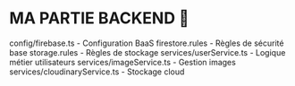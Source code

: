 # MA PARTIE BACKEND 👋

config/firebase.ts - Configuration BaaS
firestore.rules - Règles de sécurité base
storage.rules - Règles de stockage
services/userService.ts - Logique métier utilisateurs
services/imageService.ts - Gestion images
services/cloudinaryService.ts - Stockage cloud
